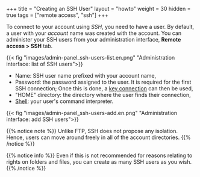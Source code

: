 +++
title = "Creating an SSH User"
layout = "howto"
weight = 30
hidden = true
tags = ["remote access", "ssh"]
+++

To connect to your account using *SSH*, you need to have a user. By default, a user with your *account* name was created with the account. You can administer your SSH users from your administration interface, **Remote access > SSH** tab.

{{< fig "images/admin-panel_ssh-users-list.en.png" "Administration interface: list of SSH users">}}

- Name: SSH user name prefixed with your account name,
- Password: the password assigned to the user. It is required for the first SSH connection; Once this is done, a [key connection](remote-access/ssh/use-keys) can then be used,
- "HOME" directory: the directory where the user finds their connection,
- [Shell](https://en.wikipedia.org/wiki/Unix_shell): your user's command interpreter.

{{< fig "images/admin-panel_ssh-users-add.en.png" "Administration interface: add SSH users">}}

{{% notice note %}}
Unlike FTP, SSH does not propose any isolation. Hence, users can move around freely in all of the account directories.
{{% /notice %}}

{{% notice info %}}
Even if this is not recommended for reasons relating to rights on folders and files, you can create as many SSH users as you wish.
{{% /notice %}}
